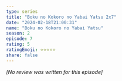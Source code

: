 ```yaml
---
type: series
title: "Boku no Kokoro no Yabai Yatsu 2x7"
date: "2024-02-18T21:00:31"
name: "Boku no Kokoro no Yabai Yatsu"
season: 2
episode: 7
rating: 5
ratingEmoji: ⭐️⭐️⭐️⭐️⭐️
share: false
---
```


*[No review was written for this episode]*
